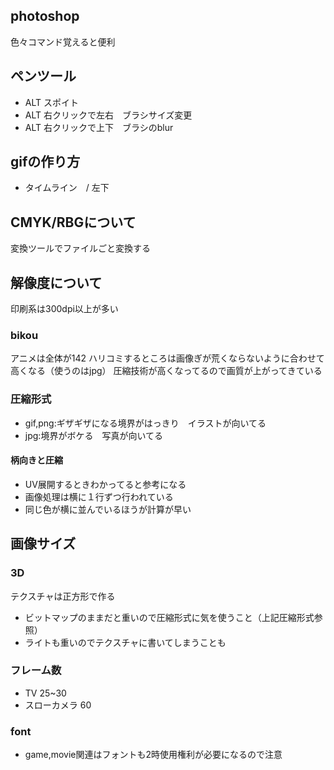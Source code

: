 ## photoshop
色々コマンド覚えると便利

## ペンツール
+ ALT スポイト
+ ALT 右クリックで左右　ブラシサイズ変更
+ ALT 右クリックで上下　ブラシのblur

## gifの作り方
+ タイムライン　/ 左下


## CMYK/RBGについて
変換ツールでファイルごと変換する

## 解像度について
印刷系は300dpi以上が多い
### bikou
アニメは全体が142
ハリコミするところは画像ぎが荒くならないように合わせて高くなる（使うのはjpg）
圧縮技術が高くなってるので画質が上がってきている


### 圧縮形式
+ gif,png:ギザギザになる境界がはっきり　イラストが向いてる
+ jpg:境界がボケる　写真が向いてる
#### 柄向きと圧縮
+ UV展開するときわかってると参考になる
+ 画像処理は横に１行ずつ行われている
+ 同じ色が横に並んでいるほうが計算が早い


## 画像サイズ
### 3D
テクスチャは正方形で作る
+ ビットマップのままだと重いので圧縮形式に気を使うこと（上記圧縮形式参照）
+ ライトも重いのでテクスチャに書いてしまうことも

### フレーム数
+ TV 25~30
+ スローカメラ 60


### font
+ game,movie関連はフォントも2時使用権利が必要になるので注意

